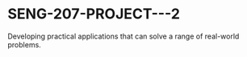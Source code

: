 # SENG-207-PROJECT---2
Developing practical applications that can solve a range of real-world problems.
